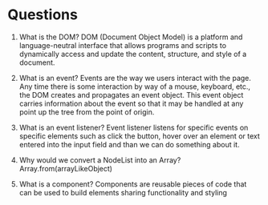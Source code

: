 # Questions

1. What is the DOM?
   DOM (Document Object Model)  is a platform and language-neutral interface that allows programs and scripts to dynamically access and update the content, structure, and style of a document.
 
2. What is an event?
    Events are the way we users interact with the page. Any time there is some interaction by way of a mouse, keyboard, etc., the DOM creates and propagates an event object. This event object carries information about the event so that it may be handled at any point up the tree from the point of origin.

3. What is an event listener?
    Event listener listens for specific events on specific elements such as click the button, hover over an element or text entered into the input field and than we can do something about it.

4. Why would we convert a NodeList into an Array?
    Array.from(arrayLikeObject)

5. What is a component? 
    Components are reusable pieces of code that can be used to build elements sharing functionality and styling